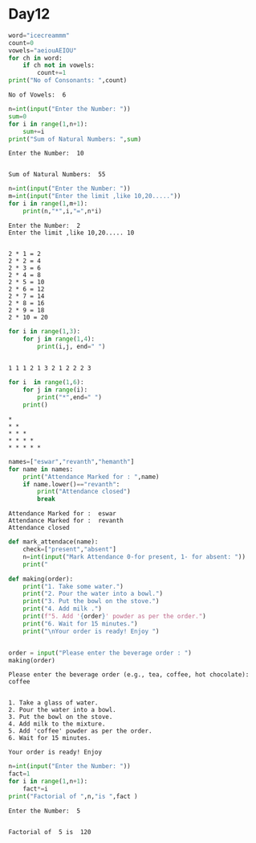 # Day12
```python
word="icecreammm"
count=0
vowels="aeiouAEIOU"
for ch in word:
    if ch not in vowels:
        count+=1
print("No of Consonants: ",count)        
```

    No of Vowels:  6
    


```python
n=int(input("Enter the Number: "))
sum=0
for i in range(1,n+1):
    sum+=i
print("Sum of Natural Numbers: ",sum)    
```

    Enter the Number:  10
    

    Sum of Natural Numbers:  55
    


```python
n=int(input("Enter the Number: "))
m=int(input("Enter the limit ,like 10,20....."))
for i in range(1,m+1):
    print(n,"*",i,"=",n*i)
```

    Enter the Number:  2
    Enter the limit ,like 10,20..... 10
    

    2 * 1 = 2
    2 * 2 = 4
    2 * 3 = 6
    2 * 4 = 8
    2 * 5 = 10
    2 * 6 = 12
    2 * 7 = 14
    2 * 8 = 16
    2 * 9 = 18
    2 * 10 = 20
    


```python
for i in range(1,3):
    for j in range(1,4):
        print(i,j, end=" ")
        
```

    1 1 1 2 1 3 2 1 2 2 2 3 


```python
for i  in range(1,6):
    for j in range(i):
        print("*",end=" ")
    print()    
```

    * 
    * * 
    * * * 
    * * * * 
    * * * * * 
    


```python
names=["eswar","revanth","hemanth"]
for name in names:
    print("Attendance Marked for : ",name)
    if name.lower()=="revanth":
        print("Attendance closed")
        break
```

    Attendance Marked for :  eswar
    Attendance Marked for :  revanth
    Attendance closed
    


```python
def mark_attendace(name):
    check=["present","absent"]
    n=int(input("Mark Attendance 0-for present, 1- for absent: "))
    print("


```


```python
def making(order):
    print("1. Take some water.")
    print("2. Pour the water into a bowl.")
    print("3. Put the bowl on the stove.")
    print("4. Add milk .")
    print(f"5. Add '{order}' powder as per the order.")
    print("6. Wait for 15 minutes.")
    print("\nYour order is ready! Enjoy ")


order = input("Please enter the beverage order : ")
making(order)

```

    Please enter the beverage order (e.g., tea, coffee, hot chocolate):  coffee
    

    1. Take a glass of water.
    2. Pour the water into a bowl.
    3. Put the bowl on the stove.
    4. Add milk to the mixture.
    5. Add 'coffee' powder as per the order.
    6. Wait for 15 minutes.
    
    Your order is ready! Enjoy 
    


```python
n=int(input("Enter the Number: "))
fact=1
for i in range(1,n+1):
    fact*=i
print("Factorial of ",n,"is ",fact )    
```

    Enter the Number:  5
    

    Factorial of  5 is  120
    


```python

```
